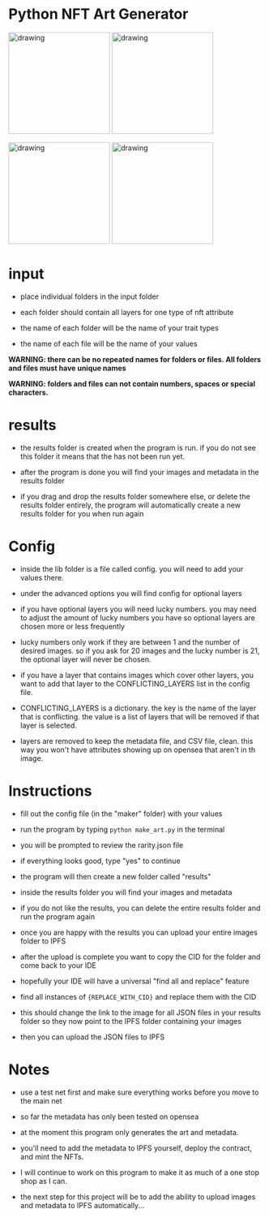 # Python NFT Art Generator
<img src=".examples/13.png.jpg" alt="drawing" width="200"/> <img src=".examples/14.png.jpg" alt="drawing" width="200"/>


<img src=".examples/32.png.jpg" alt="drawing" width="200"/> <img src=".examples/21.png.jpg" alt="drawing" width="200"/>



# input


- place individual folders in the input folder


- each folder should contain all layers for one type of nft attribute


- the name of each folder will be the name of your trait types


- the name of each file will be the name of your values 


**WARNING: there can be no repeated names for folders or files. All folders and files must have unique names**


**WARNING: folders and files can not contain numbers, spaces or special characters.**



# results


- the results folder is created when the program is run. if you do not see this folder it means that the has not been run yet. 


- after the program is done you will find your images and metadata in the results folder


- if you drag and drop the results folder somewhere else, or delete the results folder entirely, the program will automatically create a new results folder for you when run again



# Config


- inside the lib folder is a file called config. you will need to add your values there.


- under the advanced options you will find config for optional layers


- if you have optional layers you will need lucky numbers. you may need to adjust the amount of lucky numbers you have so optional layers are chosen more or less frequently


- lucky numbers only work if they are between 1 and the number of desired images. so if you ask for 20 images and the lucky number is 21, the optional layer will never be chosen.


- if you have a layer that contains images which cover other layers, you want to add that layer to the CONFLICTING_LAYERS list in the config file.


- CONFLICTING_LAYERS is a dictionary. the key is the name of the layer that is conflicting. the value is a list of layers that will be removed if that layer is selected.


- layers are removed to keep the metadata file, and CSV file, clean. this way you won't have attributes showing up on opensea that aren't in th image. 


# Instructions


- fill out the config file (in the "maker" folder) with your values


- run the program by typing `python make_art.py` in the terminal


- you will be prompted to review the rarity.json file


- if everything looks good, type "yes" to continue


- the program will then create a new folder called "results"


- inside the results folder you will find your images and metadata


- if you do not like the results, you can delete the entire results folder and run the program again


- once you are happy with the results you can upload your entire images folder to IPFS


- after the upload is complete you want to copy the CID for the folder and come back to your IDE


- hopefully your IDE will have a universal "find all and replace" feature


- find all instances of `{REPLACE_WITH_CID}` and replace them with the CID


- this should change the link to the image for all JSON files in your results folder so they now point to the IPFS folder containing your images


- then you can upload the JSON files to IPFS

# Notes

- use a test net first and make sure everything works before you move to the main net


- so far the metadata has only been tested on opensea

- at the moment this program only generates the art and metadata. 


- you'll need to add the metadata to IPFS yourself, deploy the contract, and mint the NFTs.


- I will continue to work on this program to make it as much of a one stop shop as I can.

- the next step for this project will be to add the ability to upload images and metadata to IPFS automatically...